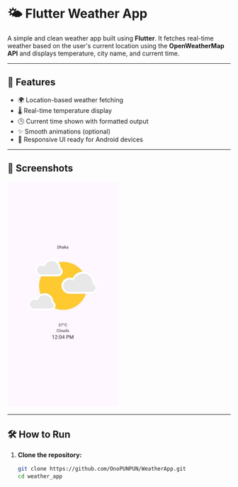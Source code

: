 # 🌤️ Flutter Weather App

A simple and clean weather app built using **Flutter**. It fetches real-time weather based on the user's current location using the **OpenWeatherMap API** and displays temperature, city name, and current time.

---

## 🚀 Features

- 🌍 Location-based weather fetching
- 🌡️ Real-time temperature display
- 🕒 Current time shown with formatted output
- ✨ Smooth animations (optional)
- 📱 Responsive UI ready for Android devices

---

## 📸 Screenshots

<!-- Add your screenshots here -->
<p float="left">
  <img src="screenshots/screen1.jpg" width="250"/>
</p>


---

## 🛠️ How to Run

1. **Clone the repository:**
   ```bash
   git clone https://github.com/OnoPUNPUN/WeatherApp.git
   cd weather_app
